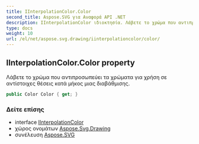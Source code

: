```yaml
---
title: IInterpolationColor.Color
second_title: Aspose.SVG για Αναφορά API .NET
description: IInterpolationColor ιδιοκτησία. Λάβετε το χρώμα που αντιπροσωπεύει τα χρώματα για χρήση σε αντίστοιχες θέσεις κατά μήκος μιας διαβάθμισης.
type: docs
weight: 10
url: /el/net/aspose.svg.drawing/iinterpolationcolor/color/
---
```

## IInterpolationColor.Color property

Λάβετε το χρώμα που αντιπροσωπεύει τα χρώματα για χρήση σε αντίστοιχες θέσεις κατά μήκος μιας διαβάθμισης.

```csharp
public Color Color { get; }
```

### Δείτε επίσης

* interface [IInterpolationColor](../)
* χώρος ονομάτων [Aspose.Svg.Drawing](../../iinterpolationcolor/)
* συνέλευση [Aspose.SVG](../../../)


